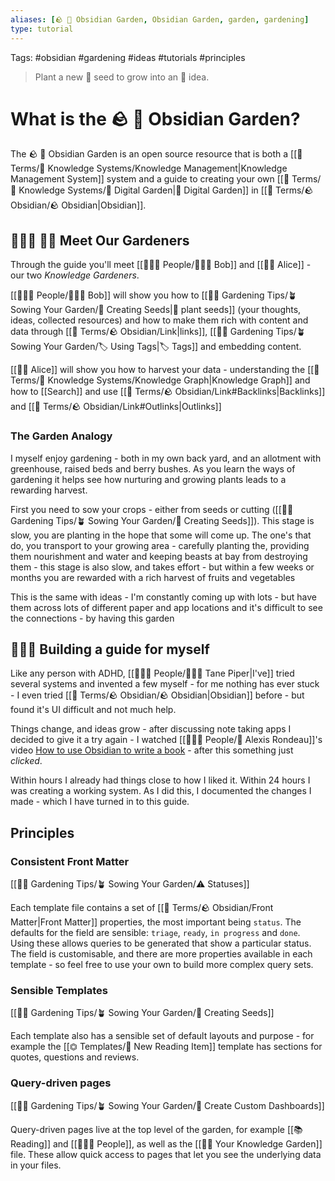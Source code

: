 ```yaml
---
aliases: [🪨 🌳 Obsidian Garden, Obsidian Garden, garden, gardening]
type: tutorial
---
```

Tags: #obsidian #gardening #ideas #tutorials #principles

> Plant a new 🌱 seed to grow into an 🌺 idea.

# What is the 🪨 🌳 Obsidian Garden?
The 🪨 🌳 Obsidian Garden is an open source resource that is both a [[📇 Terms/🧠 Knowledge Systems/Knowledge Management|Knowledge Management System]] system and a guide to creating your own [[📇 Terms/🧠 Knowledge Systems/🌳 Digital Garden|🌳 Digital Garden]] in  [[📇 Terms/🪨 Obsidian/🪨 Obsidian|Obsidian]].

## 👨🏻‍🌾 👩‍🌾 Meet Our Gardeners

Through the guide you'll meet [[👨‍👧‍👦 People/👨🏻‍🌾 Bob]] and [[👩‍🌾 Alice]] - our two *Knowledge Gardeners*.

[[👨‍👧‍👦 People/👨🏻‍🌾 Bob]] will show you how to [[👩‍🌾 Gardening Tips/🪴 Sowing Your Garden/🌱 Creating Seeds|🌱 plant seeds]] (your thoughts, ideas, collected resources) and how to make them rich with content and data through [[📇 Terms/🪨 Obsidian/Link|links]], [[👩‍🌾 Gardening Tips/🪴 Sowing Your Garden/🏷 Using Tags|🏷 Tags]] and embedding content.

[[👩‍🌾 Alice]] will show you how to harvest your data - understanding the [[📇 Terms/🧠 Knowledge Systems/Knowledge Graph|Knowledge Graph]] and how to [[Search]] and use [[📇 Terms/🪨 Obsidian/Link#Backlinks|Backlinks]] and [[📇 Terms/🪨 Obsidian/Link#Outlinks|Outlinks]]

### The Garden Analogy
I myself enjoy gardening - both in my own back yard, and an allotment with greenhouse, raised beds and berry bushes.  As you learn the ways of gardening it helps see how nurturing and growing plants leads to a rewarding harvest.

First you need to sow your crops - either from seeds or cutting  ([[👩‍🌾 Gardening Tips/🪴 Sowing Your Garden/🌱 Creating Seeds]]).  This stage is slow, you are planting in the hope that some will come up.  The one's that do, you transport to your growing area - carefully planting the, providing them nourishment and water and keeping beasts at bay from destroying them - this stage is also slow, and takes effort - but within a few weeks or months you are rewarded with a rich harvest of fruits and vegetables

This is the same with ideas - I'm constantly coming up with lots - but have them across lots of different paper and app locations and it's difficult to see the connections - by having this garden

## 🧑🏻‍💻 Building a guide for myself 
Like any person with ADHD, [[👨‍👧‍👦 People/🧑🏻‍💻 Tane Piper|I've]] tried several systems and invented a few myself - for me nothing has ever stuck - I even tried [[📇 Terms/🪨 Obsidian/🪨 Obsidian|Obsidian]] before - but found it's UI difficult and not much help.

Things change, and ideas grow - after discussing note taking apps I decided to give it a try again - I watched [[👨‍👧‍👦 People/👤 Alexis Rondeau]]'s video [How to use Obsidian to write a book](https://www.youtube.com/watch?v=pP4AeGY2mz4) - after this something just *clicked*.  

Within hours I already had things close to how I liked it. Within 24 hours I was creating a working system. As I did this, I documented the changes I made - which I have turned in to this guide.

## Principles

### Consistent Front Matter
[[👩‍🌾 Gardening Tips/🪴 Sowing Your Garden/⚠️ Statuses]]

Each template file contains a set of [[📇 Terms/🪨 Obsidian/Front Matter|Front Matter]] properties, the most important being `status`.  The defaults for the field are sensible: `triage`, `ready`, `in progress` and `done`.  Using these allows queries to be generated that show a particular status.  The field is customisable, and there are more properties available in each template - so feel free to use your own to build more complex query sets.

### Sensible Templates
[[👩‍🌾 Gardening Tips/🪴 Sowing Your Garden/🌱 Creating Seeds]]

Each template also has a sensible set of default layouts and purpose - for example the [[⏣ Templates/📙 New Reading Item]] template has sections for quotes, questions and reviews.

### Query-driven pages
[[👩‍🌾 Gardening Tips/🪴 Sowing Your Garden/🎯 Create Custom Dashboards]]

Query-driven pages live at the top level of the garden, for example [[📚 Reading]] and [[👨‍👧‍👦 People]], as well as the [[👩‍🌾 Your Knowledge Garden]] file. These allow quick access to pages that let you see the underlying data in your files.